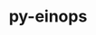 ---
title: "py-einops"
layout: cache
categories: [package, develop]
meta: {"compilers": ["apple-clang@=15.0.0", "gcc@=13.2.0"], "num_specs": 32, "num_specs_by_stack": {"ml-darwin-aarch64-mps": 2, "ml-linux-aarch64-cpu": 15, "ml-linux-aarch64-cuda": 14, "ml-linux-x86_64-cpu": 14, "ml-linux-x86_64-cuda": 12, "root": 32}, "oss": ["ubuntu24.04", "ventura"], "platforms": ["darwin", "linux"], "stacks": ["ml-darwin-aarch64-mps", "ml-linux-aarch64-cpu", "ml-linux-aarch64-cuda", "ml-linux-x86_64-cpu", "ml-linux-x86_64-cuda", "root"], "targets": ["aarch64", "x86_64_v3"], "versions": ["0.8.0", "0.8.1"]}
spec_details: [{"compiler": "apple-clang@=15.0.0", "hash": "q73tlqj6ukecgolv7vtgxzurebtnkcdp", "os": "ventura", "platform": "darwin", "size": "-", "stacks": ["ml-darwin-aarch64-mps", "root"], "tarball": "https://binaries.spack.io/develop/build_cache/darwin-ventura-aarch64/apple-clang-15.0.0/py-einops-0.8.0/darwin-ventura-aarch64-apple-clang-15.0.0-py-einops-0.8.0-q73tlqj6ukecgolv7vtgxzurebtnkcdp.spack", "target": "aarch64", "variants": ["build_system=python_pip"], "versions": ["0.8.0"]}, {"compiler": "apple-clang@=15.0.0", "hash": "zsaokapnvayctp4ubn2xfzvc3ixcsytq", "os": "ventura", "platform": "darwin", "size": "-", "stacks": ["ml-darwin-aarch64-mps", "root"], "tarball": "https://binaries.spack.io/develop/build_cache/darwin-ventura-aarch64/apple-clang-15.0.0/py-einops-0.8.0/darwin-ventura-aarch64-apple-clang-15.0.0-py-einops-0.8.0-zsaokapnvayctp4ubn2xfzvc3ixcsytq.spack", "target": "aarch64", "variants": ["build_system=python_pip"], "versions": ["0.8.0"]}, {"compiler": "gcc@=13.2.0", "hash": "6awwbeh6cyuehzhelu7nxgwnbg65hfcr", "os": "ubuntu24.04", "platform": "linux", "size": "-", "stacks": ["ml-linux-aarch64-cuda", "root"], "tarball": "https://binaries.spack.io/develop/build_cache/linux-ubuntu24.04-aarch64/gcc-13.2.0/py-einops-0.8.0/linux-ubuntu24.04-aarch64-gcc-13.2.0-py-einops-0.8.0-6awwbeh6cyuehzhelu7nxgwnbg65hfcr.spack", "target": "aarch64", "variants": ["build_system=python_pip"], "versions": ["0.8.0"]}, {"compiler": "gcc@=13.2.0", "hash": "g52mzfvbb727gwon6yg54k2dgqrjaqvc", "os": "ubuntu24.04", "platform": "linux", "size": "-", "stacks": ["ml-linux-aarch64-cpu", "ml-linux-aarch64-cuda", "root"], "tarball": "https://binaries.spack.io/develop/build_cache/linux-ubuntu24.04-aarch64/gcc-13.2.0/py-einops-0.8.0/linux-ubuntu24.04-aarch64-gcc-13.2.0-py-einops-0.8.0-g52mzfvbb727gwon6yg54k2dgqrjaqvc.spack", "target": "aarch64", "variants": ["build_system=python_pip"], "versions": ["0.8.0"]}, {"compiler": "gcc@=13.2.0", "hash": "g6gtbadkhm73jibbc3pswo36p2oylfw3", "os": "ubuntu24.04", "platform": "linux", "size": "-", "stacks": ["ml-linux-aarch64-cpu", "root"], "tarball": "https://binaries.spack.io/develop/build_cache/linux-ubuntu24.04-aarch64/gcc-13.2.0/py-einops-0.8.0/linux-ubuntu24.04-aarch64-gcc-13.2.0-py-einops-0.8.0-g6gtbadkhm73jibbc3pswo36p2oylfw3.spack", "target": "aarch64", "variants": ["build_system=python_pip"], "versions": ["0.8.0"]}, {"compiler": "gcc@=13.2.0", "hash": "hiyhvxw3bluydmf4j6l4acift7e7hn5x", "os": "ubuntu24.04", "platform": "linux", "size": "-", "stacks": ["ml-linux-aarch64-cpu", "root"], "tarball": "https://binaries.spack.io/develop/build_cache/linux-ubuntu24.04-aarch64/gcc-13.2.0/py-einops-0.8.0/linux-ubuntu24.04-aarch64-gcc-13.2.0-py-einops-0.8.0-hiyhvxw3bluydmf4j6l4acift7e7hn5x.spack", "target": "aarch64", "variants": ["build_system=python_pip"], "versions": ["0.8.0"]}, {"compiler": "gcc@=13.2.0", "hash": "lwmiai6stmy7vsk6ktiaxj4mxjhmj576", "os": "ubuntu24.04", "platform": "linux", "size": "-", "stacks": ["ml-linux-aarch64-cpu", "ml-linux-aarch64-cuda", "root"], "tarball": "https://binaries.spack.io/develop/build_cache/linux-ubuntu24.04-aarch64/gcc-13.2.0/py-einops-0.8.0/linux-ubuntu24.04-aarch64-gcc-13.2.0-py-einops-0.8.0-lwmiai6stmy7vsk6ktiaxj4mxjhmj576.spack", "target": "aarch64", "variants": ["build_system=python_pip"], "versions": ["0.8.0"]}, {"compiler": "gcc@=13.2.0", "hash": "m7z7lo2q6kwyzvche6lxsoijf72rvnqn", "os": "ubuntu24.04", "platform": "linux", "size": "-", "stacks": ["ml-linux-aarch64-cpu", "ml-linux-aarch64-cuda", "root"], "tarball": "https://binaries.spack.io/develop/build_cache/linux-ubuntu24.04-aarch64/gcc-13.2.0/py-einops-0.8.0/linux-ubuntu24.04-aarch64-gcc-13.2.0-py-einops-0.8.0-m7z7lo2q6kwyzvche6lxsoijf72rvnqn.spack", "target": "aarch64", "variants": ["build_system=python_pip"], "versions": ["0.8.0"]}, {"compiler": "gcc@=13.2.0", "hash": "ok3grqsvpviskbqgoex7x4noqefiulif", "os": "ubuntu24.04", "platform": "linux", "size": "-", "stacks": ["ml-linux-aarch64-cpu", "ml-linux-aarch64-cuda", "root"], "tarball": "https://binaries.spack.io/develop/build_cache/linux-ubuntu24.04-aarch64/gcc-13.2.0/py-einops-0.8.0/linux-ubuntu24.04-aarch64-gcc-13.2.0-py-einops-0.8.0-ok3grqsvpviskbqgoex7x4noqefiulif.spack", "target": "aarch64", "variants": ["build_system=python_pip"], "versions": ["0.8.0"]}, {"compiler": "gcc@=13.2.0", "hash": "p57uyyjxbbci3nfst2ldoc4bhzmtlxdp", "os": "ubuntu24.04", "platform": "linux", "size": "-", "stacks": ["ml-linux-aarch64-cpu", "ml-linux-aarch64-cuda", "root"], "tarball": "https://binaries.spack.io/develop/build_cache/linux-ubuntu24.04-aarch64/gcc-13.2.0/py-einops-0.8.0/linux-ubuntu24.04-aarch64-gcc-13.2.0-py-einops-0.8.0-p57uyyjxbbci3nfst2ldoc4bhzmtlxdp.spack", "target": "aarch64", "variants": ["build_system=python_pip"], "versions": ["0.8.0"]}, {"compiler": "gcc@=13.2.0", "hash": "pkdlnj355gamx3wpdytvzqn6dmpdq3qu", "os": "ubuntu24.04", "platform": "linux", "size": "-", "stacks": ["ml-linux-aarch64-cpu", "ml-linux-aarch64-cuda", "root"], "tarball": "https://binaries.spack.io/develop/build_cache/linux-ubuntu24.04-aarch64/gcc-13.2.0/py-einops-0.8.0/linux-ubuntu24.04-aarch64-gcc-13.2.0-py-einops-0.8.0-pkdlnj355gamx3wpdytvzqn6dmpdq3qu.spack", "target": "aarch64", "variants": ["build_system=python_pip"], "versions": ["0.8.0"]}, {"compiler": "gcc@=13.2.0", "hash": "qmqoemwnspw6gwkgkbyrreljjysp4ep7", "os": "ubuntu24.04", "platform": "linux", "size": "-", "stacks": ["ml-linux-aarch64-cpu", "ml-linux-aarch64-cuda", "root"], "tarball": "https://binaries.spack.io/develop/build_cache/linux-ubuntu24.04-aarch64/gcc-13.2.0/py-einops-0.8.0/linux-ubuntu24.04-aarch64-gcc-13.2.0-py-einops-0.8.0-qmqoemwnspw6gwkgkbyrreljjysp4ep7.spack", "target": "aarch64", "variants": ["build_system=python_pip"], "versions": ["0.8.0"]}, {"compiler": "gcc@=13.2.0", "hash": "skaxvlrp2gsiupmnvvwfqvfzrwh3ojb4", "os": "ubuntu24.04", "platform": "linux", "size": "-", "stacks": ["ml-linux-aarch64-cpu", "ml-linux-aarch64-cuda", "root"], "tarball": "https://binaries.spack.io/develop/build_cache/linux-ubuntu24.04-aarch64/gcc-13.2.0/py-einops-0.8.0/linux-ubuntu24.04-aarch64-gcc-13.2.0-py-einops-0.8.0-skaxvlrp2gsiupmnvvwfqvfzrwh3ojb4.spack", "target": "aarch64", "variants": ["build_system=python_pip"], "versions": ["0.8.0"]}, {"compiler": "gcc@=13.2.0", "hash": "wtzf4juqv3qxhdjtxc5ttrpz5jzmcddp", "os": "ubuntu24.04", "platform": "linux", "size": "-", "stacks": ["ml-linux-aarch64-cpu", "ml-linux-aarch64-cuda", "root"], "tarball": "https://binaries.spack.io/develop/build_cache/linux-ubuntu24.04-aarch64/gcc-13.2.0/py-einops-0.8.0/linux-ubuntu24.04-aarch64-gcc-13.2.0-py-einops-0.8.0-wtzf4juqv3qxhdjtxc5ttrpz5jzmcddp.spack", "target": "aarch64", "variants": ["build_system=python_pip"], "versions": ["0.8.0"]}, {"compiler": "gcc@=13.2.0", "hash": "cbautj5ltydlry2pqaoqzvfyevu5rzyg", "os": "ubuntu24.04", "platform": "linux", "size": "-", "stacks": ["ml-linux-aarch64-cpu", "ml-linux-aarch64-cuda", "root"], "tarball": "https://binaries.spack.io/develop/build_cache/linux-ubuntu24.04-aarch64/gcc-13.2.0/py-einops-0.8.1/linux-ubuntu24.04-aarch64-gcc-13.2.0-py-einops-0.8.1-cbautj5ltydlry2pqaoqzvfyevu5rzyg.spack", "target": "aarch64", "variants": ["build_system=python_pip"], "versions": ["0.8.1"]}, {"compiler": "gcc@=13.2.0", "hash": "dgjnlecikoif3h5atqbgetkp43h747yx", "os": "ubuntu24.04", "platform": "linux", "size": "-", "stacks": ["ml-linux-aarch64-cpu", "ml-linux-aarch64-cuda", "root"], "tarball": "https://binaries.spack.io/develop/build_cache/linux-ubuntu24.04-aarch64/gcc-13.2.0/py-einops-0.8.1/linux-ubuntu24.04-aarch64-gcc-13.2.0-py-einops-0.8.1-dgjnlecikoif3h5atqbgetkp43h747yx.spack", "target": "aarch64", "variants": ["build_system=python_pip"], "versions": ["0.8.1"]}, {"compiler": "gcc@=13.2.0", "hash": "her2cfnhbjtjlqjbqa5m7dut7pkoubtr", "os": "ubuntu24.04", "platform": "linux", "size": "-", "stacks": ["ml-linux-aarch64-cpu", "ml-linux-aarch64-cuda", "root"], "tarball": "https://binaries.spack.io/develop/build_cache/linux-ubuntu24.04-aarch64/gcc-13.2.0/py-einops-0.8.1/linux-ubuntu24.04-aarch64-gcc-13.2.0-py-einops-0.8.1-her2cfnhbjtjlqjbqa5m7dut7pkoubtr.spack", "target": "aarch64", "variants": ["build_system=python_pip"], "versions": ["0.8.1"]}, {"compiler": "gcc@=13.2.0", "hash": "ns63luynneu66nlczdqnyvkxk7d24je3", "os": "ubuntu24.04", "platform": "linux", "size": "-", "stacks": ["ml-linux-aarch64-cpu", "ml-linux-aarch64-cuda", "root"], "tarball": "https://binaries.spack.io/develop/build_cache/linux-ubuntu24.04-aarch64/gcc-13.2.0/py-einops-0.8.1/linux-ubuntu24.04-aarch64-gcc-13.2.0-py-einops-0.8.1-ns63luynneu66nlczdqnyvkxk7d24je3.spack", "target": "aarch64", "variants": ["build_system=python_pip"], "versions": ["0.8.1"]}, {"compiler": "gcc@=13.2.0", "hash": "252jhcxb4gjxfyiow62wsbmaseztduxi", "os": "ubuntu24.04", "platform": "linux", "size": "-", "stacks": ["ml-linux-x86_64-cpu", "ml-linux-x86_64-cuda", "root"], "tarball": "https://binaries.spack.io/develop/build_cache/linux-ubuntu24.04-x86_64_v3/gcc-13.2.0/py-einops-0.8.0/linux-ubuntu24.04-x86_64_v3-gcc-13.2.0-py-einops-0.8.0-252jhcxb4gjxfyiow62wsbmaseztduxi.spack", "target": "x86_64_v3", "variants": ["build_system=python_pip"], "versions": ["0.8.0"]}, {"compiler": "gcc@=13.2.0", "hash": "2wbpsdxc2aocexv7lmo2g7b3zyto4534", "os": "ubuntu24.04", "platform": "linux", "size": "-", "stacks": ["ml-linux-x86_64-cpu", "ml-linux-x86_64-cuda", "root"], "tarball": "https://binaries.spack.io/develop/build_cache/linux-ubuntu24.04-x86_64_v3/gcc-13.2.0/py-einops-0.8.0/linux-ubuntu24.04-x86_64_v3-gcc-13.2.0-py-einops-0.8.0-2wbpsdxc2aocexv7lmo2g7b3zyto4534.spack", "target": "x86_64_v3", "variants": ["build_system=python_pip"], "versions": ["0.8.0"]}, {"compiler": "gcc@=13.2.0", "hash": "2xzkhkq6tmg5mokoeqbc3li2l6ofnirl", "os": "ubuntu24.04", "platform": "linux", "size": "-", "stacks": ["ml-linux-x86_64-cpu", "ml-linux-x86_64-cuda", "root"], "tarball": "https://binaries.spack.io/develop/build_cache/linux-ubuntu24.04-x86_64_v3/gcc-13.2.0/py-einops-0.8.0/linux-ubuntu24.04-x86_64_v3-gcc-13.2.0-py-einops-0.8.0-2xzkhkq6tmg5mokoeqbc3li2l6ofnirl.spack", "target": "x86_64_v3", "variants": ["build_system=python_pip"], "versions": ["0.8.0"]}, {"compiler": "gcc@=13.2.0", "hash": "32hyhx3rzgfswyxkjrcddmcwsiht7nya", "os": "ubuntu24.04", "platform": "linux", "size": "-", "stacks": ["ml-linux-x86_64-cpu", "root"], "tarball": "https://binaries.spack.io/develop/build_cache/linux-ubuntu24.04-x86_64_v3/gcc-13.2.0/py-einops-0.8.0/linux-ubuntu24.04-x86_64_v3-gcc-13.2.0-py-einops-0.8.0-32hyhx3rzgfswyxkjrcddmcwsiht7nya.spack", "target": "x86_64_v3", "variants": ["build_system=python_pip"], "versions": ["0.8.0"]}, {"compiler": "gcc@=13.2.0", "hash": "d6bpldjvlyleuezcfqxgpgminpzekhe7", "os": "ubuntu24.04", "platform": "linux", "size": "-", "stacks": ["ml-linux-x86_64-cpu", "ml-linux-x86_64-cuda", "root"], "tarball": "https://binaries.spack.io/develop/build_cache/linux-ubuntu24.04-x86_64_v3/gcc-13.2.0/py-einops-0.8.0/linux-ubuntu24.04-x86_64_v3-gcc-13.2.0-py-einops-0.8.0-d6bpldjvlyleuezcfqxgpgminpzekhe7.spack", "target": "x86_64_v3", "variants": ["build_system=python_pip"], "versions": ["0.8.0"]}, {"compiler": "gcc@=13.2.0", "hash": "fdp2eo4nkcgg6vg7drwz2kdgvt4jzxw2", "os": "ubuntu24.04", "platform": "linux", "size": "-", "stacks": ["ml-linux-x86_64-cpu", "ml-linux-x86_64-cuda", "root"], "tarball": "https://binaries.spack.io/develop/build_cache/linux-ubuntu24.04-x86_64_v3/gcc-13.2.0/py-einops-0.8.0/linux-ubuntu24.04-x86_64_v3-gcc-13.2.0-py-einops-0.8.0-fdp2eo4nkcgg6vg7drwz2kdgvt4jzxw2.spack", "target": "x86_64_v3", "variants": ["build_system=python_pip"], "versions": ["0.8.0"]}, {"compiler": "gcc@=13.2.0", "hash": "mltn3uvxlmhasar2idz2o46s7zwzujab", "os": "ubuntu24.04", "platform": "linux", "size": "-", "stacks": ["ml-linux-x86_64-cpu", "ml-linux-x86_64-cuda", "root"], "tarball": "https://binaries.spack.io/develop/build_cache/linux-ubuntu24.04-x86_64_v3/gcc-13.2.0/py-einops-0.8.0/linux-ubuntu24.04-x86_64_v3-gcc-13.2.0-py-einops-0.8.0-mltn3uvxlmhasar2idz2o46s7zwzujab.spack", "target": "x86_64_v3", "variants": ["build_system=python_pip"], "versions": ["0.8.0"]}, {"compiler": "gcc@=13.2.0", "hash": "omlmglfba6azjp4wmzuxkacmcsqfavrh", "os": "ubuntu24.04", "platform": "linux", "size": "-", "stacks": ["ml-linux-x86_64-cpu", "ml-linux-x86_64-cuda", "root"], "tarball": "https://binaries.spack.io/develop/build_cache/linux-ubuntu24.04-x86_64_v3/gcc-13.2.0/py-einops-0.8.0/linux-ubuntu24.04-x86_64_v3-gcc-13.2.0-py-einops-0.8.0-omlmglfba6azjp4wmzuxkacmcsqfavrh.spack", "target": "x86_64_v3", "variants": ["build_system=python_pip"], "versions": ["0.8.0"]}, {"compiler": "gcc@=13.2.0", "hash": "vrwunjtb4em5r5aj7gbxvzezbdwrsdwd", "os": "ubuntu24.04", "platform": "linux", "size": "-", "stacks": ["ml-linux-x86_64-cpu", "root"], "tarball": "https://binaries.spack.io/develop/build_cache/linux-ubuntu24.04-x86_64_v3/gcc-13.2.0/py-einops-0.8.0/linux-ubuntu24.04-x86_64_v3-gcc-13.2.0-py-einops-0.8.0-vrwunjtb4em5r5aj7gbxvzezbdwrsdwd.spack", "target": "x86_64_v3", "variants": ["build_system=python_pip"], "versions": ["0.8.0"]}, {"compiler": "gcc@=13.2.0", "hash": "wmhmsncaitjxx34evkb4vxtnhlqlmglu", "os": "ubuntu24.04", "platform": "linux", "size": "-", "stacks": ["ml-linux-x86_64-cpu", "ml-linux-x86_64-cuda", "root"], "tarball": "https://binaries.spack.io/develop/build_cache/linux-ubuntu24.04-x86_64_v3/gcc-13.2.0/py-einops-0.8.0/linux-ubuntu24.04-x86_64_v3-gcc-13.2.0-py-einops-0.8.0-wmhmsncaitjxx34evkb4vxtnhlqlmglu.spack", "target": "x86_64_v3", "variants": ["build_system=python_pip"], "versions": ["0.8.0"]}, {"compiler": "gcc@=13.2.0", "hash": "ydpdk4p6nrysdebhoszdzdicepvu5ume", "os": "ubuntu24.04", "platform": "linux", "size": "-", "stacks": ["ml-linux-x86_64-cpu", "ml-linux-x86_64-cuda", "root"], "tarball": "https://binaries.spack.io/develop/build_cache/linux-ubuntu24.04-x86_64_v3/gcc-13.2.0/py-einops-0.8.0/linux-ubuntu24.04-x86_64_v3-gcc-13.2.0-py-einops-0.8.0-ydpdk4p6nrysdebhoszdzdicepvu5ume.spack", "target": "x86_64_v3", "variants": ["build_system=python_pip"], "versions": ["0.8.0"]}, {"compiler": "gcc@=13.2.0", "hash": "zdrlzme2d5hynlul3ytu7k3oyxuicdjm", "os": "ubuntu24.04", "platform": "linux", "size": "-", "stacks": ["ml-linux-x86_64-cpu", "ml-linux-x86_64-cuda", "root"], "tarball": "https://binaries.spack.io/develop/build_cache/linux-ubuntu24.04-x86_64_v3/gcc-13.2.0/py-einops-0.8.0/linux-ubuntu24.04-x86_64_v3-gcc-13.2.0-py-einops-0.8.0-zdrlzme2d5hynlul3ytu7k3oyxuicdjm.spack", "target": "x86_64_v3", "variants": ["build_system=python_pip"], "versions": ["0.8.0"]}, {"compiler": "gcc@=13.2.0", "hash": "6z7qd4nzqvlst5blsrvfzo724ubd4qs7", "os": "ubuntu24.04", "platform": "linux", "size": "-", "stacks": ["ml-linux-x86_64-cpu", "ml-linux-x86_64-cuda", "root"], "tarball": "https://binaries.spack.io/develop/build_cache/linux-ubuntu24.04-x86_64_v3/gcc-13.2.0/py-einops-0.8.1/linux-ubuntu24.04-x86_64_v3-gcc-13.2.0-py-einops-0.8.1-6z7qd4nzqvlst5blsrvfzo724ubd4qs7.spack", "target": "x86_64_v3", "variants": ["build_system=python_pip"], "versions": ["0.8.1"]}, {"compiler": "gcc@=13.2.0", "hash": "d6utdvuvxzd7zc3czgfz3p6w5veipb5n", "os": "ubuntu24.04", "platform": "linux", "size": "-", "stacks": ["ml-linux-x86_64-cpu", "ml-linux-x86_64-cuda", "root"], "tarball": "https://binaries.spack.io/develop/build_cache/linux-ubuntu24.04-x86_64_v3/gcc-13.2.0/py-einops-0.8.1/linux-ubuntu24.04-x86_64_v3-gcc-13.2.0-py-einops-0.8.1-d6utdvuvxzd7zc3czgfz3p6w5veipb5n.spack", "target": "x86_64_v3", "variants": ["build_system=python_pip"], "versions": ["0.8.1"]}]
---